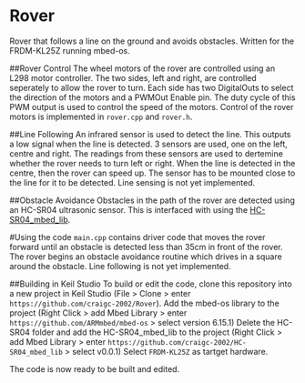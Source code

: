 # Rover
Rover that follows a line on the ground and avoids obstacles. Written for the FRDM-KL25Z running mbed-os.

##Rover Control
The wheel motors of the rover are controlled using an L298 motor controller.
The two sides, left and right, are controlled seperately to allow the rover to turn. Each side has two DigitalOuts to select the direction of the motors and a PWMOut Enable pin.
The duty cycle of this PWM output is used to control the speed of the motors.
Control of the rover motors is implemented in `rover.cpp` and `rover.h`.

##Line Following
An infrared sensor is used to detect the line. This outputs a low signal when the line is detected.
3 sensors are used, one on the left, centre and right. The readings from these sensors are used to dertemine whether the rover needs to turn left or right.
When the line is detected in the centre, then the rover can speed up.
The sensor has to be mounted close to the line for it to be detected.
Line sensing is not yet implemented.

##Obstacle Avoidance
Obstacles in the path of the rover are detected using an HC-SR04 ultrasonic sensor.
This is interfaced with using the [HC-SR04_mbed_lib](https://github.com/craigc-2002/HC-SR04_mbed_lib).

#Using the code
`main.cpp` contains driver code that moves the rover forward until an obstacle is detected less than 35cm in front of the rover.
The rover begins an obstacle avoidance routine which drives in a square around the obstacle.
Line following is not yet implemented.

##Building in Keil Studio
To build or edit the code, clone this repository into a new project in Keil Studio (File > Clone > enter `https://github.com/craigc-2002/Rover`).
Add the mbed-os library to the project (Right Click > add Mbed Library > enter `https://github.com/ARMmbed/mbed-os` > select version 6.15.1)
Delete the HC-SR04 folder and add the HC-SR04_mbed_lib to the project (Right Click > add Mbed Library > enter `https://github.com/craigc-2002/HC-SR04_mbed_lib` > select v0.0.1)
Select `FRDM-KL25Z` as tartget hardware.

The code is now ready to be built and edited.
